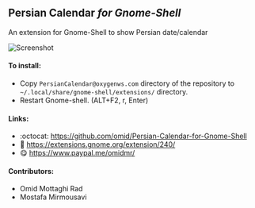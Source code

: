 ## Persian Calendar *for Gnome-Shell*

An extension for Gnome-Shell to show Persian date/calendar

![Screenshot](https://github.com/omid/Persian-Calendar-for-Gnome-Shell/blob/master/Screenshot.png?raw=true)


#### To install:
* Copy `PersianCalendar@oxygenws.com` directory of the repository to `~/.local/share/gnome-shell/extensions/` directory.
* Restart Gnome-shell. (ALT+F2, r, Enter)


#### Links:
* :octocat: https://github.com/omid/Persian-Calendar-for-Gnome-Shell
* :link: https://extensions.gnome.org/extension/240/
* :yum: https://www.paypal.me/omidmr/


#### Contributors:
* Omid Mottaghi Rad
* Mostafa Mirmousavi
